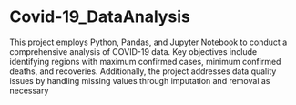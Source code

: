 # Covid-19_DataAnalysis
This project employs Python, Pandas, and Jupyter Notebook to conduct a comprehensive analysis of COVID-19 data. Key objectives include identifying regions with maximum confirmed cases, minimum confirmed deaths, and recoveries. Additionally, the project addresses data quality issues by handling missing values through imputation and removal as necessary
